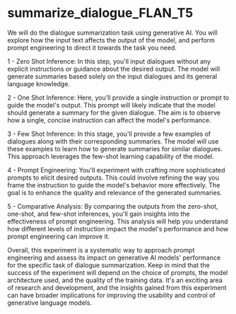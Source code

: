 # summarize_dialogue_FLAN_T5
We will do the dialogue summarization task using generative AI. You will explore how the input text affects the output of the model, and perform prompt engineering to direct it towards the task you need.

1 - Zero Shot Inference: In this step, you'll input dialogues without any explicit instructions or guidance about the desired output. The model will generate summaries based solely on the input dialogues and its general language knowledge.

2 - One Shot Inference: Here, you'll provide a single instruction or prompt to guide the model's output. This prompt will likely indicate that the model should generate a summary for the given dialogue. The aim is to observe how a single, concise instruction can affect the model's performance.

3 - Few Shot Inference: In this stage, you'll provide a few examples of dialogues along with their corresponding summaries. The model will use these examples to learn how to generate summaries for similar dialogues. This approach leverages the few-shot learning capability of the model.

4 - Prompt Engineering: You'll experiment with crafting more sophisticated prompts to elicit desired outputs. This could involve refining the way you frame the instruction to guide the model's behavior more effectively. The goal is to enhance the quality and relevance of the generated summaries.

5 - Comparative Analysis: By comparing the outputs from the zero-shot, one-shot, and few-shot inferences, you'll gain insights into the effectiveness of prompt engineering. This analysis will help you understand how different levels of instruction impact the model's performance and how prompt engineering can improve it.

Overall, this experiment is a systematic way to approach prompt engineering and assess its impact on generative AI models' performance for the specific task of dialogue summarization. Keep in mind that the success of the experiment will depend on the choice of prompts, the model architecture used, and the quality of the training data. It's an exciting area of research and development, and the insights gained from this experiment can have broader implications for improving the usability and control of generative language models.





